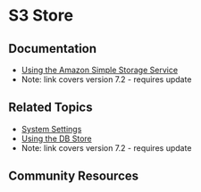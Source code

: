 # S3 Store

## Documentation

* [Using the Amazon Simple Storage Service](https://portal.liferay.dev/docs/7-2/deploy/-/knowledge_base/d/using-amazon-simple-storage-service)
* Note: link covers version 7.2 - requires update

## Related Topics

* [System Settings](https://learn.liferay.com/dxp/7.x/en/system-administration/system_settings.html)
* [Using the DB Store](https://portal.liferay.dev/docs/7-2/deploy/-/knowledge_base/d/using-the-dbstore)
* Note: link covers version 7.2 - requires update

## Community Resources